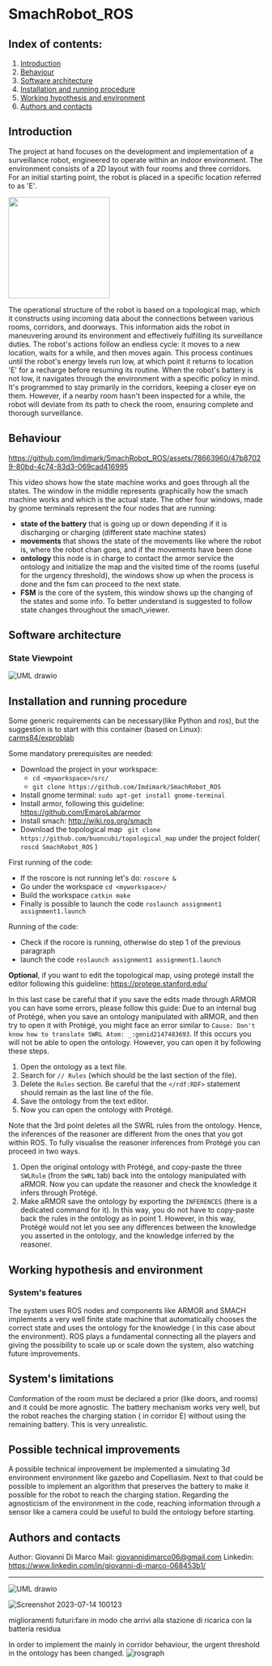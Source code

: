 # SmachRobot_ROS

## Index of contents:
1. [Introduction](#introduction)
2. [Behaviour](#video)
3. [Software architecture](#sofar)
4. [Installation and running procedure](#installation)
5. [Working hypothesis and environment](#hyp)
6. [Authors and contacts](#contacts)




## Introduction <a name="introduction"></a>
The project at hand focuses on the development and implementation of a surveillance robot, engineered to operate within an indoor environment. The environment consists of a 2D layout with four rooms and three corridors. For an initial starting point, the robot is placed in a specific location referred to as 'E'.

<img src="https://github.com/Imdimark/SmachRobot_ROS/assets/78663960/471cb60b-42c2-490f-9482-4c0e266a9d8f" width="200" height="200">

The operational structure of the robot is based on a topological map, which it constructs using incoming data about the connections between various rooms, corridors, and doorways. This information aids the robot in maneuvering around its environment and effectively fulfilling its surveillance duties.
The robot's actions follow an endless cycle: it moves to a new location, waits for a while, and then moves again. This process continues until the robot's energy levels run low, at which point it returns to location 'E' for a recharge before resuming its routine.
When the robot's battery is not low, it navigates through the environment with a specific policy in mind. It's programmed to stay primarily in the corridors, keeping a closer eye on them. However, if a nearby room hasn't been inspected for a while, the robot will deviate from its path to check the room, ensuring complete and thorough surveillance.

## Behaviour <a name="video"></a>



https://github.com/Imdimark/SmachRobot_ROS/assets/78663960/47b87029-80bd-4c74-83d3-069cad416995

This video shows how the state machine works and goes through all the states. The window in the middle represents graphically how the smach machine works and which is the actual state. The other four windows, made by gnome terminals represent the four nodes that are running:

- **state of the battery** that is going up or down depending if it is discharging or charging (different state machine states)
- **movements** that shows the state of the movements like where the robot is, where the robot chan goes, and if the movements have been done
- **ontology** this node is in charge to contact the armor service the ontology and initialize the map and the visited time of the rooms (useful for the urgency threshold), the windows show up when the process is done and the fsm can proceed to the next state.
- **FSM** is the core of the system, this window shows up the changing of the states and some info. To better understand is suggested to follow state changes throughout the smach_viewer. 


## Software architecture <a name="sofar"></a>

### State Viewpoint
![UML drawio](https://github.com/Imdimark/SmachRobot_ROS/assets/78663960/c05c14ef-7a2f-4e12-8f1d-90d232c6b0c8)



## Installation and running procedure <a name="installation"></a>
Some generic requirements can be necessary(like Python and ros), but the suggestion is to start with this container (based on Linux):  [carms84/exproblab](https://hub.docker.com/r/carms84/exproblab) 

Some mandatory prerequisites are needed:
- Download the project in your workspace:
  - ```cd <myworkspace>/src/```
  - ```git clone https://github.com/Imdimark/SmachRobot_ROS```
- Install gnome terminal: ```sudo apt-get install gnome-terminal```
- Install armor, following this guideline: https://github.com/EmaroLab/armor
- Install smach: http://wiki.ros.org/smach
- Download the topological map ``` git clone https://github.com/buoncubi/topological_map``` under the project folder( ```roscd SmachRobot_ROS``` )

First running of the code:
- If the roscore is not running let's do: ```roscore & ```
- Go under the workspace ```cd <myworkspace>/ ```
- Build the workspace ```catkin make ```
- Finally is possible to launch the code ```roslaunch assignment1 assignment1.launch  ```

Running of the code:
- Check if the rocore is running, otherwise do step 1 of the previous paragraph
- launch the code ```roslaunch assignment1 assignment1.launch  ```


**Optional**, if you want to edit the topological map, using protegé install the editor following this guideline: https://protege.stanford.edu/

In this last case be careful that if you save the edits made through ARMOR you can have some errors, please follow this guide: 
Due to an internal bug of Protégé, when you save an ontology manipulated with aRMOR, and then try to open it with Protégé, you might face an error similar to `Cause: Don't know how to translate SWRL Atom: _:genid2147483693`. If this occurs you will not be able to open the ontology. However, you can open it by following these steps.

1. Open the ontology as a text file.
2. Search for `// Rules` (which should be the last section of the file).
3. Delete the `Rules` section. Be careful that the `</rdf:RDF>` statement should remain as the last line of the file.
4. Save the ontology from the text editor.
5. Now you can open the ontology with Protégé.

Note that the 3rd point deletes all the SWRL rules from the ontology. Hence, the inferences of the reasoner are different from the ones that you got within ROS. To fully visualise the reasoner inferences from Protégé you can proceed in two ways.

1. Open the original ontology with Protégé, and copy-paste the three `SWLRule` (from the `SWRL` tab) back into the ontology manipulated with aRMOR. Now you can update the reasoner and check the knowledge it infers through Protégé.
2. Make aRMOR save the ontology by exporting the `INFERENCES` (there is a dedicated command for it). In this way, you do not have to copy-paste back the rules in the ontology as in point 1. However, in this way, Protégé would not let you see any differences between the knowledge you asserted in the ontology, and the knowledge inferred by the reasoner.



## Working hypothesis and environment <a name="hyp"></a>
### System's features
The system uses ROS nodes and components like ARMOR and SMACH implements a very well finite state machine that automatically chooses the correct state and uses the ontology for the knowledge ( in this case about the environment). ROS plays a fundamental connecting all the players and giving the possibility to scale up or scale down the system, also watching future improvements.

## System's limitations
Conformation of the room must be declared a prior (like doors, and rooms) and it could be more agnostic. The battery mechanism works very well, but the robot reaches the charging station ( in corridor E) without using the remaining battery. This is very unrealistic.

## Possible technical improvements
A possible technical improvement be implemented a simulating 3d environment environment like gazebo and Copelliasim. Next to that could be possible to implement an algorithm that preserves the battery to make it possible for the robot to reach the charging station. Regarding the agnosticism of the environment in the code, reaching information through a sensor like a camera could be useful to build the ontology before starting.

## Authors and contacts <a name="contacts"></a>

Author: Giovanni Di Marco
Mail: giovannidimarco06@gmail.com
Linkedin: https://www.linkedin.com/in/giovanni-di-marco-068453b1/






---------------------------------------------------------------------------------------------------------------------------------------------

![UML drawio](https://github.com/Imdimark/SmachRobot_ROS/assets/78663960/d8306a3a-8e4d-4c79-a1b3-f12376af0b95)

![Screenshot 2023-07-14 100123](https://github.com/Imdimark/SmachRobot_ROS/assets/78663960/7cb4dc51-8ce3-4f5f-a7c0-62932a981d32)





miglioramenti futuri:fare in modo che arrivi alla stazione di ricarica con la batteria residua

In order to implement the mainly in corridor behaviour, the urgent threshold in the ontology has been changed.
![rosgraph](https://github.com/Imdimark/SmachRobot_ROS/assets/78663960/c9032477-4bab-49e4-8fcd-098970b08404)






